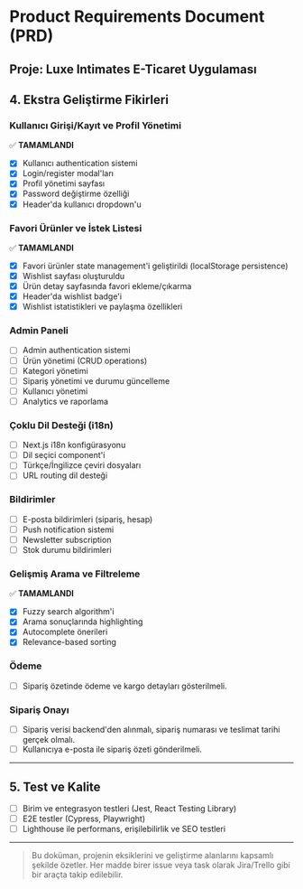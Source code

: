 # Product Requirements Document (PRD)

## Proje: Luxe Intimates E-Ticaret Uygulaması

## 4. Ekstra Geliştirme Fikirleri

### Kullanıcı Girişi/Kayıt ve Profil Yönetimi
✅ **TAMAMLANDI**
- [x] Kullanıcı authentication sistemi
- [x] Login/register modal'ları
- [x] Profil yönetimi sayfası
- [x] Password değiştirme özelliği
- [x] Header'da kullanıcı dropdown'u

### Favori Ürünler ve İstek Listesi
✅ **TAMAMLANDI**
- [x] Favori ürünler state management'i geliştirildi (localStorage persistence)
- [x] Wishlist sayfası oluşturuldu
- [x] Ürün detay sayfasında favori ekleme/çıkarma
- [x] Header'da wishlist badge'i
- [x] Wishlist istatistikleri ve paylaşma özellikleri

### Admin Paneli
- [ ] Admin authentication sistemi
- [ ] Ürün yönetimi (CRUD operations)
- [ ] Kategori yönetimi
- [ ] Sipariş yönetimi ve durumu güncelleme
- [ ] Kullanıcı yönetimi
- [ ] Analytics ve raporlama

### Çoklu Dil Desteği (i18n)
- [ ] Next.js i18n konfigürasyonu
- [ ] Dil seçici component'i
- [ ] Türkçe/İngilizce çeviri dosyaları
- [ ] URL routing dil desteği

### Bildirimler
- [ ] E-posta bildirimleri (sipariş, hesap)
- [ ] Push notification sistemi
- [ ] Newsletter subscription
- [ ] Stok durumu bildirimleri

### Gelişmiş Arama ve Filtreleme
✅ **TAMAMLANDI**
- [x] Fuzzy search algorithm'i
- [x] Arama sonuçlarında highlighting
- [x] Autocomplete önerileri
- [x] Relevance-based sorting

### Ödeme
- [ ] Sipariş özetinde ödeme ve kargo detayları gösterilmeli.

### Sipariş Onayı
- [ ] Sipariş verisi backend'den alınmalı, sipariş numarası ve teslimat tarihi gerçek olmalı.
- [ ] Kullanıcıya e-posta ile sipariş özeti gönderilmeli.

---

## 5. Test ve Kalite

- [ ] Birim ve entegrasyon testleri (Jest, React Testing Library)
- [ ] E2E testler (Cypress, Playwright)
- [ ] Lighthouse ile performans, erişilebilirlik ve SEO testleri

---

> Bu doküman, projenin eksiklerini ve geliştirme alanlarını kapsamlı şekilde özetler. Her madde birer issue veya task olarak Jira/Trello gibi bir araçta takip edilebilir. 